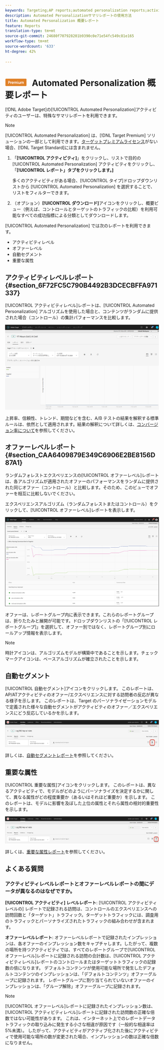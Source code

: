 ```yaml
---
keywords: Targeting;AP reports;automated personalization reports;activity level report;offer level report;offer detail report;faq
description: Automated Personalizationサマリレポートの使用方法
title: Automated Personalization 概要レポート
feature: Reports
translation-type: tm+mt
source-git-commit: 24680f707928201b9390c0e71e54fc549c81e165
workflow-type: tm+mt
source-wordcount: '633'
ht-degree: 42%

---
```



# ![Premium](/help/assets/premium.png) Automated Personalization 概要レポート

[!DNL Adobe Target]の[!UICONTROL Automated Personalization]アクティビティのユーザーは、特殊なサマリレポートを利用できます。

>[!NOTE]
>
>[!UICONTROL Automated Personalization] は、[!DNL Target Premium] ソリューションの一部として利用できます。[ターゲットプレミアムライセンス](/help/c-intro/intro.md#premium)がない場合、[!DNL Target Standard]には含まれません。

1. 「**[!UICONTROL アクティビティ]**」をクリックし、リストで目的の [!UICONTROL Automated Personalization] アクティビティをクリックし、「**[!UICONTROL レポート」タブをクリックします。]**

   多くのアクティビティがある場合、[!UICONTROL タイプ]ドロップダウンリストから [!UICONTROL Automated Personalization] を選択することで、リストをフィルターできます。

1. （オプション）**[!UICONTROL ダウンロード]**&#x200B;アイコンをクリックし、概要ビュー（例えば、コントロールとターゲットのトラフィックの比較）を利用可能なすべての成功指標による分類としてダウンロードします。

[!UICONTROL Automated Personalization] では次のレポートを利用できます。

* アクティビティレベル
* オファーレベル
* 自動セグメント
* 重要な属性

## アクティビティレベルレポート {#section_6F72FC5C790B4492B3DCECBFFA971337}

[!UICONTROL アクティビティレベル]レポートは、[!UICONTROL Automated Personalization] アルゴリズムを使用した場合と、コンテンツがランダムに提供された場合（コントロール）の集計パフォーマンスを比較します。

![アクティビティレベルレポート](/help/c-reports/assets/box_plot_ap.png)

上昇率、信頼性、トレンド、期間などを含む、A/B テストの結果を解釈する標準ルールは、依然として適用されます。結果の解釈について詳しくは、[コンバージョン率について](/help/c-reports/conversion-rate.md#concept_2D9FEDE8F94A485DAC86D611BFBDC844)を参照してください。

## オファーレベルレポート {#section_CAA6409879E349C6906E2BE8156D87A1}

ランダムフォレストエクスペリエンスの[!UICONTROL オファーレベル]レポートは、各アルゴリズムが適用されたオファーのパフォーマンスをランダムに提供された同じオファー（コントロール）と比較します。そのため、このビューでオファーを相互に比較しないでください。

エクスペリエンスアルゴリズム（ランダムフォレストまたはコントロール）をクリックして、[!UICONTROL オファーレベル]レポートを表示します。

![](assets/ap_OfferLevelRpt.png)

オファーは、レポートグループ内に表示できます。これらのレポートグループは、折りたたみと展開が可能です。ドロップダウンリストの「[!UICONTROL レポートグループ]」を選択して、オファー別ではなく、レポートグループ別にロールアップ情報を表示します。

>[!NOTE]
>
>時計アイコンは、アルゴリズムモデルが構築中であることを示します。チェックマークアイコンは、ベースアルゴリズムが確立されたことを示します。

## 自動セグメント

[!UICONTROL 自動セグメント]アイコンをクリックします。 このレポートは、AP/ATアクティビティのオファー/エクスペリエンスに対する訪問者の反応が異なる様子を示します。 このレポートは、Target のパーソナライゼーションモデルで定義された様々な自動セグメントがアクティビティのオファー／エクスペリエンスにどう反応しているかを示します。

![自動セグメントアイコン](/help/c-reports/assets/icon-automated-sements-ap.png)

詳しくは、[自動セグメントレポート](/help/c-reports/c-personalization-insights-reports/automated-segments-report.md)を参照してください。

## 重要な属性

[!UICONTROL 重要な属性]アイコンをクリックします。 このレポートは、異なるアクティビティで、モデルがどのようにパーソナライズを決定するかに関して、異なる属性がどの程度重要か（あるいはそれほど重要か）を示します。 このレポートは、モデルに影響を及ぼした上位の属性とそれら属性の相対的重要性を示します。

![重要な属性アイコン](/help/c-reports/assets/icon-important-attributes-ap.png)

詳しくは、[重要な属性レポート](/help/c-reports/c-personalization-insights-reports/important-attributes-report.md)を参照してください。

## よくある質問

### アクティビティレベルレポートとオファーレベルレポートの間にデータが異なるのはなぜですか。

**[!UICONTROL アクティビティ] レベルレポート**: [!UICONTROL アクティビティレベルの] レポートで記録される訪問は、コントロールのエクスペリエンスへの訪問回数と「ターゲット」トラフィック。ターゲットトラフィックには、調査用のトラフィックとパーソナライズされたトラフィックの組み合わせが含まれます。

**オファーレベルレポート**:  オファーレベルレポートで記録されたインプレッションは、各オファーのインプレッション数をキャプチャします。したがって、複数の場所を持つアクティビティでは、すべてのレポートグループで[!UICONTROL オファーレベル]レポートに記録される訪問の合計数は、[!UICONTROL アクティビティレベル]レポートのコントロールまたはターゲットトラフィックの記録数の倍になります。 デフォルトコンテンツが使用可能な場所で発生したデフォルトコンテンツのインプレッションは、「デフォルトコンテンツ」オファーグループに記録されます。 レポートグループに割り当てられていないオファーのインプレッションは、「グループ解除」オファーグループに記録されます。

>[!NOTE]
>
>[!UICONTROL オファーレベル]レポートに記録されたインプレッション数は、[!UICONTROL アクティビティレベル]レポートに記録された訪問数の正確な倍数ではない可能性があります。 これは、インターネット上でのレポートデータトラフィックの取り込みに発生する小さな相違が原因です（一般的な相違率は5%未満）。 したがって、アクティビティがアクティブ化された後にアクティビティで使用可能な場所の数が変更された場合、インプレッションの数は正確な倍数になりません。

